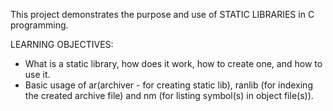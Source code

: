 This project demonstrates the purpose and use of STATIC LIBRARIES in C programming.

LEARNING OBJECTIVES:
- What is a static library, how does it work, how to create one, and how to use it.
- Basic usage of ar(archiver - for creating static lib), ranlib (for indexing the created archive file) and nm (for listing symbol(s) in object file(s)).
